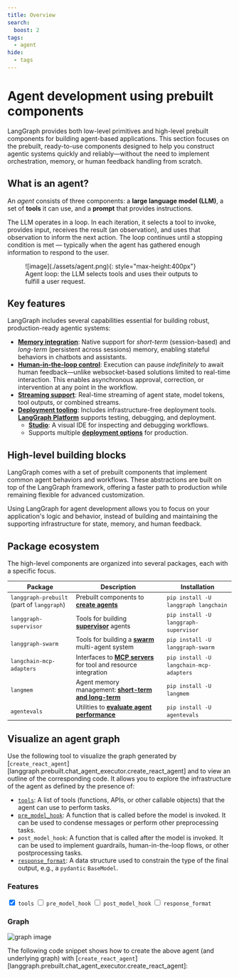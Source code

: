 ```yaml
---
title: Overview
search:
  boost: 2
tags:
  - agent
hide:
  - tags
---
```


# Agent development using prebuilt components

LangGraph provides both low-level primitives and high-level prebuilt components for building agent-based applications. This section focuses on the prebuilt, ready-to-use components designed to help you construct agentic systems quickly and reliably—without the need to implement orchestration, memory, or human feedback handling from scratch.

## What is an agent?

An *agent* consists of three components: a **large language model (LLM)**, a set of **tools** it can use, and a **prompt** that provides instructions.

The LLM operates in a loop. In each iteration, it selects a tool to invoke, provides input, receives the result (an observation), and uses that observation to inform the next action. The loop continues until a stopping condition is met — typically when the agent has gathered enough information to respond to the user.

<figure markdown="1">
![image](./assets/agent.png){: style="max-height:400px"}
<figcaption>Agent loop: the LLM selects tools and uses their outputs to fulfill a user request.</figcaption>
</figure>

## Key features

LangGraph includes several capabilities essential for building robust, production-ready agentic systems:

- [**Memory integration**](../how-tos/memory/add-memory.md): Native support for *short-term* (session-based) and *long-term* (persistent across sessions) memory, enabling stateful behaviors in chatbots and assistants.
- [**Human-in-the-loop control**](../concepts/human_in_the_loop.md): Execution can pause *indefinitely* to await human feedback—unlike websocket-based solutions limited to real-time interaction. This enables asynchronous approval, correction, or intervention at any point in the workflow.
- [**Streaming support**](../how-tos/streaming.md): Real-time streaming of agent state, model tokens, tool outputs, or combined streams.
- [**Deployment tooling**](../tutorials/langgraph-platform/local-server.md): Includes infrastructure-free deployment tools. [**LangGraph Platform**](https://langchain-ai.github.io/langgraph/concepts/langgraph_platform/) supports testing, debugging, and deployment.
    - **[Studio](https://langchain-ai.github.io/langgraph/concepts/langgraph_studio/)**: A visual IDE for inspecting and debugging workflows.
    - Supports multiple [**deployment options**](https://langchain-ai.github.io/langgraph/concepts/deployment_options.md) for production.

## High-level building blocks

LangGraph comes with a set of prebuilt components that implement common agent behaviors and workflows. These abstractions are built on top of the LangGraph framework, offering a faster path to production while remaining flexible for advanced customization.

Using LangGraph for agent development allows you to focus on your application's logic and behavior, instead of building and maintaining the supporting infrastructure for state, memory, and human feedback.

## Package ecosystem

The high-level components are organized into several packages, each with a specific focus.

| Package                                    | Description                                                                 | Installation                            |
|--------------------------------------------|-----------------------------------------------------------------------------|-----------------------------------------|
| `langgraph-prebuilt` (part of `langgraph`) | Prebuilt components to [**create agents**](./agents.md)                     | `pip install -U langgraph langchain`    |
| `langgraph-supervisor`                     | Tools for building [**supervisor**](./multi-agent.md#supervisor) agents     | `pip install -U langgraph-supervisor`   |
| `langgraph-swarm`                          | Tools for building a [**swarm**](./multi-agent.md#swarm) multi-agent system | `pip install -U langgraph-swarm`        |
| `langchain-mcp-adapters`                   | Interfaces to [**MCP servers**](./mcp.md) for tool and resource integration | `pip install -U langchain-mcp-adapters` |
| `langmem`                                  | Agent memory management: [**short-term and long-term**](../how-tos/memory/add-memory.md)        | `pip install -U langmem`                |
| `agentevals`                               | Utilities to [**evaluate agent performance**](./evals.md)                   | `pip install -U agentevals`             |

## Visualize an agent graph

Use the following tool to visualize the graph generated by
[`create_react_agent`][langgraph.prebuilt.chat_agent_executor.create_react_agent]
and to view an outline of the corresponding code.
It allows you to explore the infrastructure of the agent as defined by the presence of:

* [`tools`](../agents/tools.md): A list of tools (functions, APIs, or other callable objects) that the agent can use to perform tasks.
* [`pre_model_hook`](../how-tos/create-react-agent-manage-message-history.ipynb): A function that is called before the model is invoked. It can be used to condense messages or perform other preprocessing tasks.
* `post_model_hook`: A function that is called after the model is invoked. It can be used to implement guardrails, human-in-the-loop flows, or other postprocessing tasks.
* [`response_format`](../agents/agents.md#6-configure-structured-output): A data structure used to constrain the type of the final output, e.g., a `pydantic` `BaseModel`.

<div class="agent-layout">
  <div class="agent-graph-features-container">
    <div class="agent-graph-features">
      <h3 class="agent-section-title">Features</h3>
      <label><input type="checkbox" id="tools" checked> <code>tools</code></label>
      <label><input type="checkbox" id="pre_model_hook"> <code>pre_model_hook</code></label>
      <label><input type="checkbox" id="post_model_hook"> <code>post_model_hook</code></label>
      <label><input type="checkbox" id="response_format"> <code>response_format</code></label>
    </div>
  </div>

  <div class="agent-graph-container">
    <h3 class="agent-section-title">Graph</h3>
    <img id="agent-graph-img" src="../assets/react_agent_graphs/0001.svg" alt="graph image" style="max-width: 100%;"/>
  </div>
</div>


The following code snippet shows how to create the above agent (and underlying graph) with
[`create_react_agent`][langgraph.prebuilt.chat_agent_executor.create_react_agent]:

<div class="language-python">
  <pre><code id="agent-code" class="language-python"></code></pre>
</div>


<script>
function getCheckedValue(id) {
  return document.getElementById(id).checked ? "1" : "0";
}

function getKey() {
  return [
    getCheckedValue("response_format"),
    getCheckedValue("post_model_hook"),
    getCheckedValue("pre_model_hook"),
    getCheckedValue("tools")
  ].join("");
}

function generateCodeSnippet({ tools, pre, post, response }) {
  const lines = [
    "from langgraph.prebuilt import create_react_agent",
    "from langchain_openai import ChatOpenAI"
  ];

  if (response) lines.push("from pydantic import BaseModel");

  lines.push("", 'model = ChatOpenAI("o4-mini")', "");

  if (tools) {
    lines.push(
      "def tool() -> None:",
      '    """Testing tool."""',
      "    ...",
      ""
    );
  }

  if (pre) {
    lines.push(
      "def pre_model_hook() -> None:",
      '    """Pre-model hook."""',
      "    ...",
      ""
    );
  }

  if (post) {
    lines.push(
      "def post_model_hook() -> None:",
      '    """Post-model hook."""',
      "    ...",
      ""
    );
  }

  if (response) {
    lines.push(
      "class ResponseFormat(BaseModel):",
      '    """Response format for the agent."""',
      "    result: str",
      ""
    );
  }

  lines.push("agent = create_react_agent(");
  lines.push("    model,");

  if (tools) lines.push("    tools=[tool],");
  if (pre) lines.push("    pre_model_hook=pre_model_hook,");
  if (post) lines.push("    post_model_hook=post_model_hook,");
  if (response) lines.push("    response_format=ResponseFormat,");

  lines.push(")", "", "agent.get_graph().draw_mermaid_png()");

  return lines.join("\n");
}

async function render() {
  const key = getKey();
  document.getElementById("agent-graph-img").src = `../assets/react_agent_graphs/${key}.svg`;

  const state = {
    tools: document.getElementById("tools").checked,
    pre: document.getElementById("pre_model_hook").checked,
    post: document.getElementById("post_model_hook").checked,
    response: document.getElementById("response_format").checked
  };

  document.getElementById("agent-code").textContent = generateCodeSnippet(state);
}

function initializeWidget() {
  render(); // no need for `await` here
  document.querySelectorAll(".agent-graph-features input").forEach((input) => {
    input.addEventListener("change", render);
  });
}

// Init for both full reload and SPA nav (used by MkDocs Material)
window.addEventListener("DOMContentLoaded", initializeWidget);
document$.subscribe(initializeWidget);
</script>
